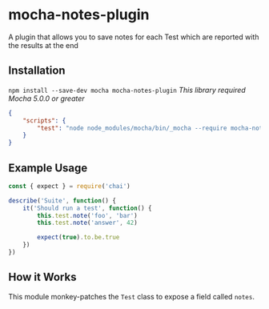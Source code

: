 mocha-notes-plugin
==================
A plugin that allows you to save notes for each Test which are reported with the results at the end

Installation
------------
`npm install --save-dev mocha mocha-notes-plugin`
_This library required Mocha 5.0.0 or greater_

```json
{
    "scripts": {
        "test": "node node_modules/mocha/bin/_mocha --require mocha-notes-plugin --reporter mocha-notes-plugin/lib/repoter.js"
    }
}
```

Example Usage
-------------
```js
const { expect } = require('chai')

describe('Suite', function() {
    it('Should run a test', function() {
        this.test.note('foo', 'bar')
        this.test.note('answer', 42)

        expect(true).to.be.true
    })
})
```

How it Works
------------
This module monkey-patches the `Test` class to expose a field called `notes`.
